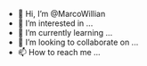 - 👋 Hi, I’m @MarcoWillian
- 👀 I’m interested in ...
- 🌱 I’m currently learning ...
- 💞️ I’m looking to collaborate on ...
- 📫 How to reach me ...

<!---
MarcoWillian/MarcoWillian is a ✨ special ✨ repository because its `README.md` (this file) appears on your GitHub profile.
You can click the Preview link to take a look at your changes.
--->
